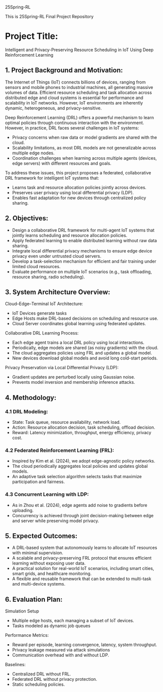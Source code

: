25Spring-RL

This is 25Spring-RL Final Project Repository

# Project Title:
Intelligent and Privacy-Preserving Resource Scheduling in IoT Using Deep Reinforcement Learning

## 1. Project Background and Motivation:
The Internet of Things (IoT) connects billions of devices, ranging from sensors and mobile phones to industrial machines, all generating massive volumes of data. Efficient resource scheduling and task allocation across distributed edge and cloud systems is essential for performance and scalability in IoT networks. However, IoT environments are inherently dynamic, heterogeneous, and privacy-sensitive.

Deep Reinforcement Learning (DRL) offers a powerful mechanism to learn optimal policies through continuous interaction with the environment. However, in practice, DRL faces several challenges in IoT systems:
- Privacy concerns when raw data or model gradients are shared with the cloud.
- Scalability limitations, as most DRL models are not generalizable across multiple edge nodes.
- Coordination challenges when learning across multiple agents (devices, edge servers) with different resources and goals.

To address these issues, this project proposes a federated, collaborative DRL framework for intelligent IoT systems that:
- Learns task and resource allocation policies jointly across devices.
- Preserves user privacy using local differential privacy (LDP).
- Enables fast adaptation for new devices through centralized policy sharing.

## 2. Objectives:
- Design a collaborative DRL framework for multi-agent IoT systems that jointly learns scheduling and resource allocation policies.
- Apply federated learning to enable distributed learning without raw data sharing.
- Integrate local differential privacy mechanisms to ensure edge device privacy even under untrusted cloud servers.
- Develop a task-selection mechanism for efficient and fair training under limited cloud resources.
- Evaluate performance on multiple IoT scenarios (e.g., task offloading, resource sharing, radio scheduling).

## 3. System Architecture Overview:
Cloud–Edge–Terminal IoT Architecture:
- IoT Devices generate tasks
- Edge Hosts make DRL-based decisions on scheduling and resource use.
- Cloud Server coordinates global learning using federated updates.

Collaborative DRL Learning Process:
- Each edge agent trains a local DRL policy using local interactions.
- Periodically, edge models are shared (as noisy gradients) with the cloud.
- The cloud aggregates policies using FRL and updates a global model.
- New devices download global models and avoid long cold-start periods.

Privacy Preservation via Local Differential Privacy (LDP):
- Gradient updates are perturbed locally using Gaussian noise.
- Prevents model inversion and membership inference attacks.

## 4. Methodology:
### 4.1 DRL Modeling:
- State: Task queue, resource availability, network load.
- Action: Resource allocation decision, task scheduling, offload decision.
- Reward: Latency minimization, throughput, energy efficiency, privacy cost.

### 4.2 Federated Reinforcement Learning (FRL):
- Inspired by Kim et al. (2024), we adopt edge-agnostic policy networks.
- The cloud periodically aggregates local policies and updates global models.
- An adaptive task selection algorithm selects tasks that maximize participation and fairness.

### 4.3 Concurrent Learning with LDP:
- As in Zhou et al. (2024), edge agents add noise to gradients before uploading.
- Concurrency is achieved through joint decision-making between edge and server while preserving model privacy.

## 5. Expected Outcomes:
- A DRL-based system that autonomously learns to allocate IoT resources with minimal supervision.
- A scalable and privacy-preserving FRL protocol that ensures efficient learning without exposing user data.
- A practical solution for real-world IoT scenarios, including smart cities, smart grids, and healthcare monitoring.
- A flexible and reusable framework that can be extended to multi-task and multi-device systems.

## 6. Evaluation Plan:
Simulation Setup
- Multiple edge hosts, each managing a subset of IoT devices.
- Tasks modeled as dynamic job queues

Performance Metrics:
- Reward per episode, learning convergence, latency, system throughput.
- Privacy leakage measured via attack simulations
- Communication overhead with and without LDP.

Baselines:
- Centralized DRL without FRL.
- Federated DRL without privacy protection.
- Static scheduling policies. 
